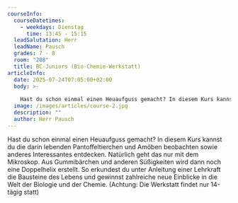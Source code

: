 ```yaml
---
courseInfo:
  courseDatetimes:
    - weekdays: Dienstag
      time: 13:45 - 15:15
  leadSalutation: Herr
  leadName: Pausch
  grades: 7 - 8
  room: "208"
  title: BC-Juniors (Bio-Chemie-Werkstatt)
articleInfo:
  date: 2025-07-24T07:05:00+02:00
  body: >-
    
    Hast du schon einmal einen Heuaufguss gemacht? In diesem Kurs kannst du die darin lebenden Pantoffeltierchen und Amöben beobachten sowie anderes Interessantes entdecken. Natürlich geht das nur mit dem Mikroskop. Aus Gummibärchen und anderen Süßigkeiten wird dann noch eine Doppelhelix erstellt. So erkundest du unter Anleitung einer Lehrkraft die Bausteine des Lebens und gewinnst zahlreiche neue Einblicke in die Welt der Biologie und der Chemie. (Achtung: Die Werkstatt findet nur 14-tägig statt)
  image: /images/articles/course-2.jpg
  description: ""
  author: Herr Pausch
---
```

Hast du schon einmal einen Heuaufguss gemacht? In diesem Kurs kannst du die darin lebenden Pantoffeltierchen und Amöben beobachten sowie anderes Interessantes entdecken. Natürlich geht das nur mit dem Mikroskop. Aus Gummibärchen und anderen Süßigkeiten wird dann noch eine Doppelhelix erstellt. So erkundest du unter Anleitung einer Lehrkraft die Bausteine des Lebens und gewinnst zahlreiche neue Einblicke in die Welt der Biologie und der Chemie. (Achtung: Die Werkstatt findet nur 14-tägig statt)
